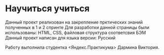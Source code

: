 # Научиться учиться 
 Данный проект реализован на закрепление прктических знаний полученных в 1 и 2 спринте
 Для разработки данной страницы были использованы: HTML, CSS, файловая структура соответсвия БЭМ
 Данный проект написан для языка версии: Русский

Работу выполнила студентка <Яндекс.Практикума> Дармина Виктория.
